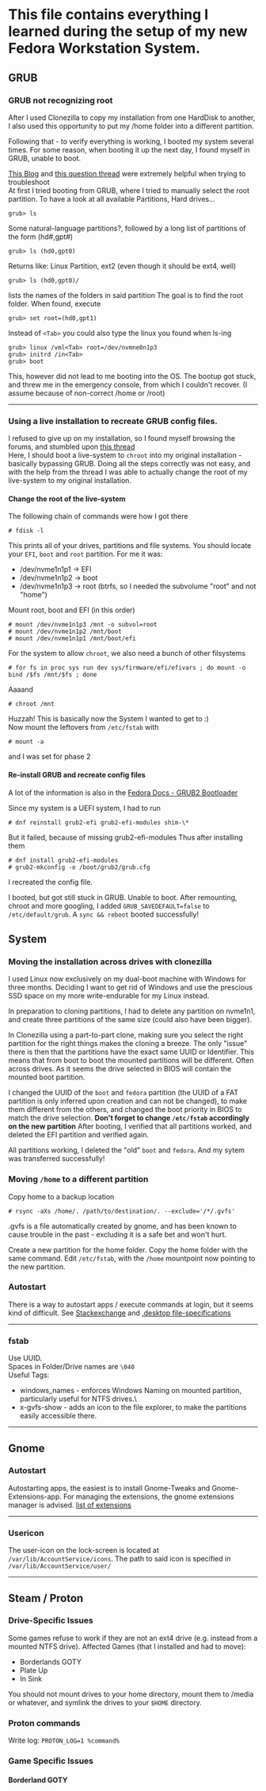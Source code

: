 # This file contains everything I learned during the setup of my new Fedora Workstation System. <br />

## GRUB <br />
### GRUB not recognizing root <br />
After I used Clonezilla to copy my installation from one HardDisk to another, 
I also used this opportunity to put my /home folder into a different partition.
 
Following that - to verify everything is working, I booted my system several times.
For some reason, when booting it up the next day, I found myself in GRUB, unable to boot.

[This Blog](https://www.linuxfoundation.org/blog/blog/classic-sysadmin-how-to-rescue-a-non-booting-grub-2-on-linux) and [this question thread](https://askubuntu.com/questions/883992/stuck-at-grub-command-line)  were extremely helpful when trying to troubleshoot<br />
At first I tried booting from GRUB, where I tried to manually select the root partition.
To have a look at all available Partitions, Hard drives...

```
grub> ls
```

Some natural-language partitions?, followed by a long list of partitions of the form (hd#,gpt#) 

```
grub> ls (hd0,gpt0)
```

Returns like: Linux Partition, ext2 (even though it should be ext4, well)

```
grub> ls (hd0,gpt0)/
```

lists the names of the folders in said partition
The goal is to find the root folder. When found, execute

```
grub> set root=(hd0,gpt1)
```

Instead of `<Tab>` you could also type the linux you found when ls-ing

```
grub> linux /vml<Tab> root=/dev/nvmne0n1p3
grub> initrd /in<Tab>
grub> boot
```

This, however did not lead to me booting into the OS. The bootup got stuck, and threw me in the emergency console, from which I couldn't recover. (I assume because of non-correct /home or /root)


---

### Using a live installation to recreate GRUB config files. <br />
I refused to give up on my installation, so I found myself browsing the forums, and stumbled upon [this thread](https://discussion.fedoraproject.org/t/repair-reinstall-grub-after-windows-11-update-dual-boot-fedora-f39/113155) <br />
Here, I should boot a live-system to `chroot` into my original installation - basically bypassing GRUB.
Doing all the steps correctly was not easy, and with the help from the thread I was able to actually change the root of my live-system to my original installation.

#### Change the root of the live-system <br />
The following chain of commands were how I got there

```
# fdisk -l 
```

This prints all of your drives, partitions and file systems. You should locate your `EFI`, `boot` and `root` partition. 
For me it was:
- /dev/nvme1n1p1 -> EFI
- /dev/nvme1n1p2 -> boot
- /dev/nvme1n1p3 -> root (btrfs, so I needed the subvolume "root" and not "home")

Mount root, boot and EFI (in this order)

```
# mount /dev/nvme1n1p3 /mnt -o subvol=root
# mount /dev/nvme1n1p2 /mnt/boot
# mount /dev/nvme1n1p1 /mnt/boot/efi
```

For the system to allow `chroot`, we also need a bunch of other filsystems

```
# for fs in proc sys run dev sys/firmware/efi/efivars ; do mount -o bind /$fs /mnt/$fs ; done
```

Aaaand 

```
# chroot /mnt
```

Huzzah! This is basically now the System I wanted to get to :) <br />
Now mount the leftovers from `/etc/fstab` with

```
# mount -a
```

and I was set for phase 2

#### Re-install GRUB and recreate config files <br />

A lot of the information is also in the [Fedora Docs - GRUB2 Bootloader](https://docs.fedoraproject.org/en-US/quick-docs/grub2-bootloader/)

Since my system is a UEFI system, I had to run

```
# dnf reinstall grub2-efi grub2-efi-modules shim-\*
```

But it failed, because of missing grub2-efi-modules
Thus after installing them

```
# dnf install grub2-efi-modules
# grub2-mkconfig -o /boot/grub2/grub.cfg
```

I recreated the config file.

I booted, but got still stuck in GRUB. Unable to boot.
After remounting, chroot and more googling, I added `GRUB_SAVEDEFAULT=false` to `/etc/default/grub`.
A `sync && reboot` booted successfully!

## System <br />

### Moving the installation across drives with clonezilla <br />
I used Linux now exclusively on my dual-boot machine with Windows for three months. 
Deciding I want to get rid of Windows and use the prescious SSD space on my more write-endurable for my Linux instead.

In preparation to cloning partitions, I had to delete any partition on nvme1n1, and create three partitions of the same size (could also have been bigger).

In Clonezilla using a part-to-part clone, making sure you select the right partition for the right things makes the cloning a breeze.
The only "issue" there is then that the partitions have the exact same UUID or Identifier. This means that from boot to boot the mounted partitions will be different. Often across drives.
As it seems the drive selected in BIOS will contain the mounted boot partition.

I changed the UUID of the `boot` and `fedora` partition (the UUID of a FAT partition is only inferred upon creation and can not be changed), to make them different from the others, and changed the boot priority in BIOS to match the drive selection.
**Don't forget to change `/etc/fstab` accordingly on the new partition**
After booting, I verified that all partitions worked, and deleted the EFI partition and verified again.

All partitions working, I deleted the "old" `boot` and `fedora`. And my sytem was transferred successfully!

### Moving `/home` to a different partition

Copy home to a backup location 

```
# rsync -aXs /home/. /path/to/destination/. --exclude='/*/.gvfs'
```

.gvfs is a file automatically created by gnome, and has been known to cause trouble in the past - excluding it is a safe bet and won't hurt.

Create a new partition for the home folder.
Copy the home folder with the same command.
Edit `/etc/fstab`, with the `/home` mountpoint now pointing to the new partition.


### Autostart <br />

There is a way to autostart apps / execute commands at login, but it seems kind of difficult.
See [Stackexchange](https://unix.stackexchange.com/questions/626969/fedora-33-run-command-or-script-at-startup) and [.desktop file-specifications](https://specifications.freedesktop.org/desktop-entry-spec/latest/)

---

### fstab <br />
Use UUID. \
Spaces in Folder/Drive names are `\040` \
Useful Tags: 
- windows_names - enforces Windows Naming on mounted partition, particularly useful for NTFS drives.\
- x-gvfs-show - adds an icon to the file explorer, to make the partitions easily accessible there.

---

## Gnome <br />
### Autostart <br />

Autostarting apps, the easiest is to install Gnome-Tweaks and Gnome-Extensions-app. For managing the extensions, the gnome extensions manager is advised.
[list of extensions](https://extensions.gnome.org/)

---

### Usericon
The user-icon on the lock-screen is located at `/var/lib/AccountService/icons`. The path to said icon is specified in `/var/lib/AccountService/user/`

---

## Steam / Proton <br />
### Drive-Specific Issues <br />
Some games refuse to work if they are not an ext4 drive (e.g. instead from a mounted NTFS drive).
Affected Games (that I installed and had to move):
- Borderlands GOTY
- Plate Up
- In Sink

You should not mount drives to your home directory, mount them to /media or whatever, and symlink the drives to your `$HOME` directory.

### Proton commands <br />
Write log: `PROTON_LOG=1 %command%`

### Game Specific Issues <br />
#### Borderland GOTY <br />
